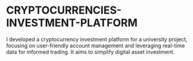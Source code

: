 # CRYPTOCURRENCIES-INVESTMENT-PLATFORM
I developed a cryptocurrency investment platform for a university project, focusing on user-friendly account management and leveraging real-time data for informed trading. It aims to simplify digital asset investment.
